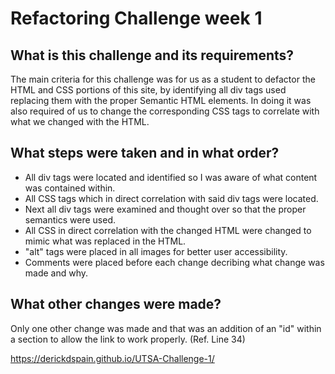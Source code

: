 # Refactoring Challenge week 1



## What is this challenge and its requirements?
The main criteria for this challenge was for us as a student to defactor the HTML and CSS portions of this site, by identifying all div tags used replacing them with the proper Semantic HTML elements. In doing it was also required of us to change the corresponding CSS tags to correlate with what we changed with the HTML.

## What steps were taken and in what order?
* All div tags were located and identified so I was aware of what content was contained within.
* All CSS tags which in direct correlation with said div tags were located.
* Next all div tags were examined and thought over so that the proper semantics were used.
* All CSS in direct correlation with the changed HTML were changed to mimic what was replaced in the HTML.
* "alt" tags were placed in all images for better user accessibility.
* Comments were placed before each change decribing what change was made and why.

## What other changes were made?
Only one other change was made and that was an addition of an "id" within a section to allow the link to work properly. (Ref. Line 34)

https://derickdspain.github.io/UTSA-Challenge-1/




